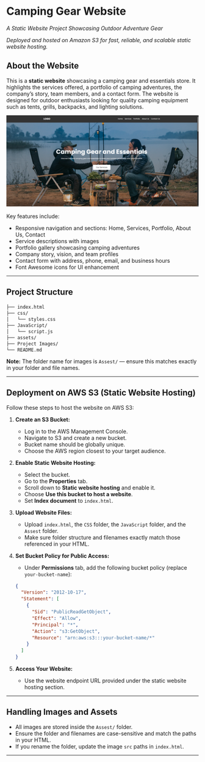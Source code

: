 # Camping Gear Website

*A Static Website Project Showcasing Outdoor Adventure Gear*

_Deployed and hosted on Amazon S3 for fast, reliable, and scalable static website hosting._

## About the Website

This is a **static website** showcasing a camping gear and essentials store. It highlights the services offered, a portfolio of camping adventures, the company’s story, team members, and a contact form. The website is designed for outdoor enthusiasts looking for quality camping equipment such as tents, grills, backpacks, and lighting solutions.

![alt text](https://github.com/Vikas-Vishwakarma/Camping-Gear-Website/blob/main/Project%20Images/Home%20Page.png)

Key features include:

- Responsive navigation and sections: Home, Services, Portfolio, About Us, Contact
- Service descriptions with images
- Portfolio gallery showcasing camping adventures
- Company story, vision, and team profiles
- Contact form with address, phone, email, and business hours
- Font Awesome icons for UI enhancement

---

## Project Structure

```
├── index.html
├── css/
│   └── styles.css
├── JavaScript/
│   └── script.js
├── assets/
├── Project Images/
└── README.md

````

**Note:** The folder name for images is `Assest/` — ensure this matches exactly in your folder and file names.

---

## Deployment on AWS S3 (Static Website Hosting)

Follow these steps to host the website on AWS S3:

1. **Create an S3 Bucket:**
   - Log in to the AWS Management Console.
   - Navigate to S3 and create a new bucket.
   - Bucket name should be globally unique.
   - Choose the AWS region closest to your target audience.

2. **Enable Static Website Hosting:**
   - Select the bucket.
   - Go to the **Properties** tab.
   - Scroll down to **Static website hosting** and enable it.
   - Choose **Use this bucket to host a website**.
   - Set **Index document** to `index.html`.

3. **Upload Website Files:**
   - Upload `index.html`, the `CSS` folder, the `JavaScript` folder, and the `Assest` folder.
   - Make sure folder structure and filenames exactly match those referenced in your HTML.

4. **Set Bucket Policy for Public Access:**
   - Under **Permissions** tab, add the following bucket policy (replace `your-bucket-name`):

    ```json
    {
      "Version": "2012-10-17",
      "Statement": [
        {
          "Sid": "PublicReadGetObject",
          "Effect": "Allow",
          "Principal": "*",
          "Action": "s3:GetObject",
          "Resource": "arn:aws:s3:::your-bucket-name/*"
        }
      ]
    }
    ```

5. **Access Your Website:**
   - Use the website endpoint URL provided under the static website hosting section.

---

## Handling Images and Assets

- All images are stored inside the `Assest/` folder.
- Ensure the folder and filenames are case-sensitive and match the paths in your HTML.
- If you rename the folder, update the image `src` paths in `index.html`.

---

